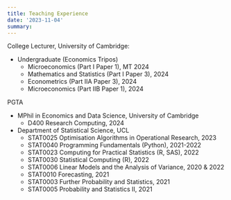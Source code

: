 ```yaml
---
title: Teaching Experience
date: '2023-11-04'
summary: 
---
```



College Lecturer, University of Cambridge:
  - Undergraduate (Economics Tripos)
    - Microeconomics (Part I Paper 1), MT 2024
    - Mathematics and Statistics (Part I Paper 3), 2024
    - Econometrics (Part IIA Paper 3), 2024
    - Microeconomics (Part IIB Paper 1), 2024 
    
PGTA
- MPhil in Economics and Data Science, University of Cambridge
  - D400 Research Computing, 2024
- Department of Statistical Science, UCL
  - STAT0025 Optimisation Algorithms in Operational Research, 2023
  - STAT0040 Programming Fundamentals (Python), 2021-2022
  - STAT0023 Computing for Practical Statistics (R, SAS), 2022
  - STAT0030 Statistical Computing (R), 2022 
  - STAT0006 Linear Models and the Analysis of Variance, 2020 & 2022
  - STAT0010 Forecasting, 2021
  - STAT0003 Further Probability and Statistics, 2021
  - STAT0005 Probability and Statistics II, 2021
  
    
